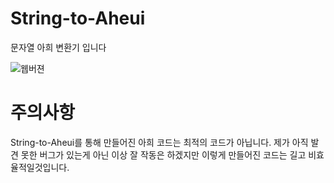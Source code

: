 # String-to-Aheui

문자열 아희 변환기 입니다

![웹버젼](https://apteryx.moe/straheui)

# 주의사항

String-to-Aheui를 통해 만들어진 아희 코드는 최적의 코드가 아닙니다.
제가 아직 발견 못한 버그가 있는게 아닌 이상 잘 작동은 하겠지만 이렇게 만들어진 코드는 길고 비효율적일것입니다.

